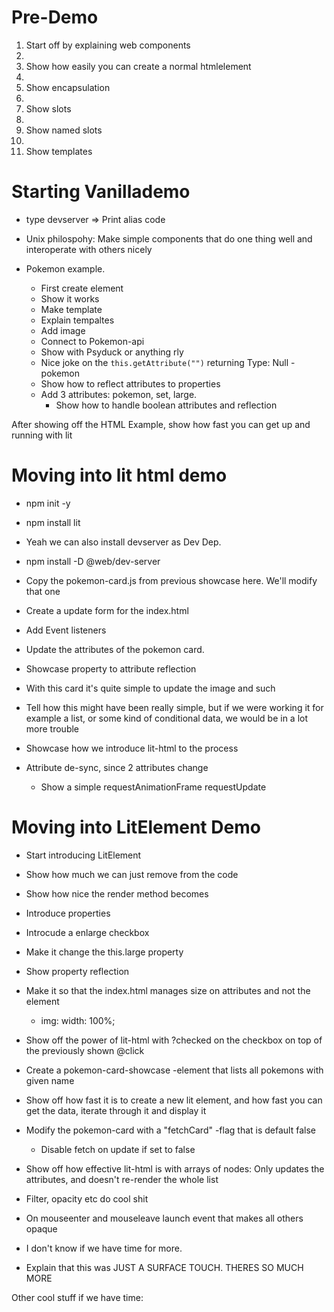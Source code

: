 # Pre-Demo

1. Start off by explaining web components
2. 
3. Show how easily you can create a normal htmlelement
4. 
5. Show encapsulation
6. 
7. Show slots
8.  
9. Show named slots
10.  
11. Show templates


# Starting Vanillademo
- type devserver => Print alias code

- Unix philospohy: Make simple components that do one thing 
well and interoperate with others nicely

- Pokemon example.
    - First create element
    - Show it works
    - Make template
    - Explain tempaltes
    - Add image
    - Connect to Pokemon-api
    - Show with Psyduck or anything rly
    - Nice joke on the `this.getAttribute("")` returning Type: Null -pokemon
    - Show how to reflect attributes to properties
    - Add 3 attributes: pokemon, set, large.
        - Show how to handle boolean attributes and reflection

After showing off the HTML Example, show how fast you can get up and running with lit

# Moving into lit html demo

- npm init -y
- npm install lit
- Yeah we can also install devserver as Dev Dep.
- npm install -D @web/dev-server

- Copy the pokemon-card.js from previous showcase here. We'll modify that one
- Create a update form for the index.html
- Add Event listeners
- Update the attributes of the pokemon card.
- Showcase property to attribute reflection

- With this card it's quite simple to update the image and such
- Tell how this might have been really simple, but if we were working it
for example a list, or some kind of conditional data, we would be 
in a lot more trouble

- Showcase how we introduce lit-html to the process

- Attribute de-sync, since 2 attributes change
    - Show a simple requestAnimationFrame requestUpdate

# Moving into LitElement Demo

- Start introducing LitElement
- Show how much we can just remove from the code
- Show how nice the render method becomes
- Introduce properties

- Introcude a enlarge checkbox
- Make it change the this.large property
- Show property reflection
- Make it so that the index.html manages size on attributes and not the element
    - img: width: 100%;

- Show off the power of lit-html with ?checked on the checkbox on top of the
previously shown @click

- Create a pokemon-card-showcase -element that lists all pokemons with given name
- Show off how fast it is to create a new lit element, and how fast you can
get the data, iterate through it and display it
- Modify the pokemon-card with a "fetchCard" -flag that is default false
    - Disable fetch on update if set to false

- Show off how effective lit-html is with arrays of nodes: Only updates the attributes, and 
doesn't re-render the whole list

- Filter, opacity etc do cool shit
- On mouseenter and mouseleave launch event that makes all others opaque

- I don't know if we have time for more.

- Explain that this was JUST A SURFACE TOUCH.
THERES SO MUCH MORE

Other cool stuff if we have time:
